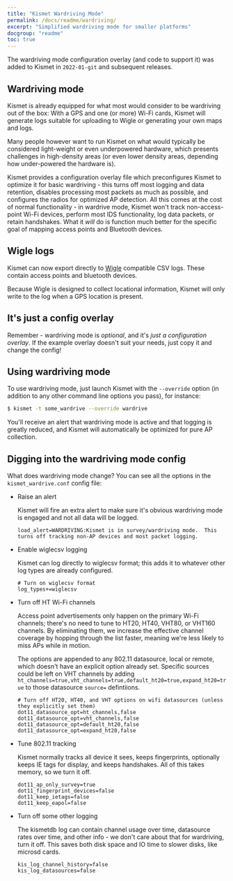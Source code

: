 ```yaml
---
title: "Kismet Wardriving Mode"
permalink: /docs/readme/wardriving/
excerpt: "Simplified wardriving mode for smaller platforms"
docgroup: "readme"
toc: true
---
```


The wardriving mode configuration overlay (and code to support it) was added to Kismet in `2022-01-git` and subsequent releases.

## Wardriving mode

Kismet is already equipped for what most would consider to be wardriving out of the box:  With a GPS and one (or more) Wi-Fi cards, Kismet will generate logs suitable for uploading to Wigle or generating your own maps and logs.

Many people however want to run Kismet on what would typically be considered light-weight or even underpowered hardware, which presents challenges in high-density areas (or even lower density areas, depending how under-powered the hardware is).

Kismet provides a configuration overlay file which preconfigures Kismet to optimize it for basic wardriving - this turns off most logging and data retention, disables processing most packets as much as possible, and configures the radios for optimized AP detection.  All this comes at the cost of normal functionality - in wardrive mode, Kismet won't track non-access-point Wi-Fi devices, perform most IDS functionality, log data packets, or retain handshakes.  What it *will* do is function much better for the specific goal of mapping access points and Bluetooth devices.

## Wigle logs

Kismet can now export directly to [Wigle](https://wigle.net) compatible CSV logs.  These contain access points and bluetooth devices.

Because Wigle is designed to collect locational information, Kismet will only write to the log when a GPS location is present.

## It's just a config overlay

Remember - wardriving mode is *optional*, and it's *just a configuration overlay*.  If the example overlay doesn't suit your needs, just copy it and change the config!

## Using wardriving mode

To use wardriving mode, just launch Kismet with the `--override` option (in addition to any other command line options you pass), for instance:

```bash
$ kismet -t some_wardrive --override wardrive
```

You'll receive an alert that wardriving mode is active and that logging is greatly reduced, and Kismet will automatically be optimized for pure AP collection.

## Digging into the wardriving mode config

What does wardriving mode change?  You can see all the options in the `kismet_wardrive.conf` config file:

* Raise an alert

    Kismet will fire an extra alert to make sure it's obvious wardriving mode is engaged and not all data will be logged.

    ```
    load_alert=WARDRIVING:Kismet is in survey/wardriving mode.  This turns off tracking non-AP devices and most packet logging.
    ```

* Enable wiglecsv logging

    Kismet can log directly to wiglecsv format; this adds it to whatever other log types are already configured.

    ```
    # Turn on wiglecsv format
    log_types+=wiglecsv
    ```

* Turn off HT Wi-Fi channels

    Access point advertisements only happen on the primary Wi-Fi channels; there's no need to tune to HT20, HT40, VHT80, or VHT160 channels.  By eliminating them, we increase the effective channel coverage by hopping through the list faster, meaning we're less likely to miss APs while in motion.

    The options are appended to any 802.11 datasource, local or remote, which doesn't have an explicit option already set.  Specific sources could be left on VHT channels by adding `ht_channels=true,vht_channels=true,default_ht20=true,expand_ht20=true` to those datasource `source=` defintiions.

    ```
    # Turn off HT20, HT40, and VHT options on wifi datasources (unless they explicitly set them)
    dot11_datasource_opt=ht_channels,false
    dot11_datasource_opt=vht_channels,false
    dot11_datasource_opt=default_ht20,false
    dot11_datasource_opt=expand_ht20,false
    ```

* Tune 802.11 tracking

    Kismet normally tracks all device it sees, keeps fingerprints, optionally keeps IE tags for display, and keeps handshakes.  All of this takes memory, so we turn it off.

    ```
    dot11_ap_only_survey=true
    dot11_fingerprint_devices=false
    dot11_keep_ietags=false
    dot11_keep_eapol=false
    ```

* Turn off some other logging

    The kismetdb log can contain channel usage over time, datasource rates over time, and other info - we don't care about that for wardriving, turn it off.  This saves both disk space and IO time to slower disks, like microsd cards.

    ```
    kis_log_channel_history=false
    kis_log_datasources=false
    ```



